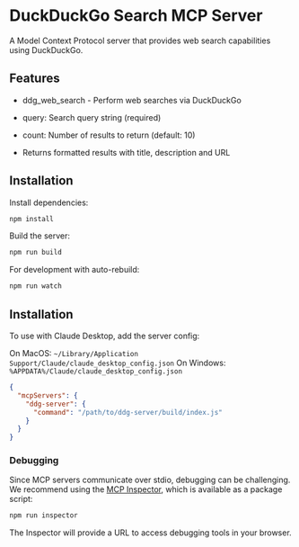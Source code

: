 # DuckDuckGo Search MCP Server

A Model Context Protocol server that provides web search capabilities using DuckDuckGo.

## Features

- ddg_web_search - Perform web searches via DuckDuckGo

- query: Search query string (required)
- count: Number of results to return (default: 10)
- Returns formatted results with title, description and URL

## Installation

Install dependencies:

```bash
npm install
```

Build the server:

```bash
npm run build
```

For development with auto-rebuild:

```bash
npm run watch
```

## Installation

To use with Claude Desktop, add the server config:

On MacOS: `~/Library/Application Support/Claude/claude_desktop_config.json`
On Windows: `%APPDATA%/Claude/claude_desktop_config.json`

```json
{
  "mcpServers": {
    "ddg-server": {
      "command": "/path/to/ddg-server/build/index.js"
    }
  }
}
```

### Debugging

Since MCP servers communicate over stdio, debugging can be challenging. We recommend using the [MCP Inspector](https://github.com/modelcontextprotocol/inspector), which is available as a package script:

```bash
npm run inspector
```

The Inspector will provide a URL to access debugging tools in your browser.
